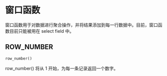 # 窗口函数

窗口函数用于对数据进行聚合操作，并将结果添加到每一行数据中。目前，窗口函数目前只能被用在 select field 中。

## ROW_NUMBER

```text
row_number()
```

row_number() 将从 1 开始，为每一条记录返回一个数字。
